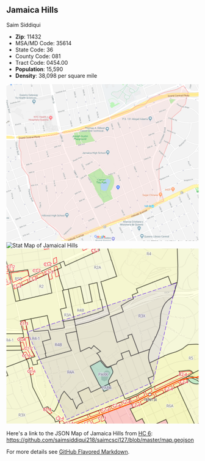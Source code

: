 ## Jamaica Hills

Saim Siddiqui

- **Zip**: 11432
- MSA/MD Code: 35614
- State Code: 36
- County Code: 081
- Tract Code: 0454.00
- **Population**: 15,590
- **Density**: 38,098 per square mile


![Map of Jamaical Hills](/JamaicaHillsMap.png)
![Stat Map of Jamaical Hills](/JamaicaHillsStat.png)
![Zone Map of Jamaical Hills](/JamaicaHillsZones.png)


Here's a link to the JSON Map of Jamaica Hills from [HC 6](https://github.com/saimsiddiqui218/saimcsci127/blob/master/map.geojson):
https://github.com/saimsiddiqui218/saimcsci127/blob/master/map.geojson

For more details see [GitHub Flavored Markdown](https://guides.github.com/features/mastering-markdown/).

